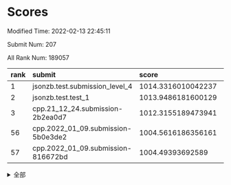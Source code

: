 # Scores

Modified Time: 2022-02-13 22:45:11

Submit Num: 207

All Rank Num: 189057

| rank |               submit               |       score        |       sigma        | pk_num |
| :--- | :--------------------------------- | :----------------- | :----------------- | :----- |
| 1    | jsonzb.test.submission_level_4     | 1014.3316010042237 | 0.8283351886871004 | 3653   |
| 2    | jsonzb.test.test_1                 | 1013.9486181600129 | 0.8405935217090986 | 3654   |
| 3    | cpp.21_12_24.submission-2b2ea0d7   | 1012.3155189473941 | 0.7860058455863841 | 3649   |
| 56   | cpp.2022_01_09.submission-5b0e3de2 | 1004.5616186356161 | 0.7168273430565383 | 3655   |
| 57   | cpp.2022_01_09.submission-816672bd | 1004.49393692589   | 0.712036307650536  | 3655   |


<details>
<summary>全部</summary>

| rank |                 submit                 |       score        |       sigma        | pk_num |
| :--- | :------------------------------------- | :----------------- | :----------------- | :----- |
| 1    | jsonzb.test.submission_level_4         | 1014.3316010042237 | 0.8283351886871004 | 3653   |
| 2    | jsonzb.test.test_1                     | 1013.9486181600129 | 0.8405935217090986 | 3654   |
| 3    | cpp.21_12_24.submission-2b2ea0d7       | 1012.3155189473941 | 0.7860058455863841 | 3649   |
| 4    | gobigger.level_3.submission_level_3_12 | 1011.6693861961683 | 0.7613036635497549 | 3655   |
| 5    | gobigger.level_3.submission_level_3_9  | 1011.4333355665427 | 0.7689438028198576 | 3653   |
| 6    | gobigger.level_3.submission_level_3_31 | 1011.3311307502494 | 0.7790260225761024 | 3651   |
| 7    | gobigger.level_3.submission_level_3_7  | 1011.1329324368904 | 0.7503652242000007 | 3653   |
| 8    | gobigger.level_3.submission_level_3_38 | 1011.1318761722663 | 0.7710758784914846 | 3650   |
| 9    | gobigger.level_3.submission_level_3_39 | 1010.9336380700179 | 0.7661235576307244 | 3649   |
| 10   | gobigger.level_3.submission_level_3_16 | 1010.8334757915931 | 0.7687659688431152 | 3655   |
| 11   | gobigger.level_3.submission_level_3_5  | 1010.7544783357886 | 0.7878750573130657 | 3651   |
| 12   | gobigger.level_3.submission_level_3_3  | 1010.7341906388102 | 0.7459934675061642 | 3652   |
| 13   | gobigger.level_3.submission_level_3_43 | 1010.7114757183459 | 0.7615909830834238 | 3654   |
| 14   | gobigger.level_3.submission_level_3_15 | 1010.626538214318  | 0.8246252843464648 | 3654   |
| 15   | gobigger.level_3.submission_level_3_40 | 1010.5640975405115 | 0.7648385936813085 | 3648   |
| 16   | gobigger.level_3.submission_level_3_13 | 1010.5156740730282 | 0.7784439934582484 | 3656   |
| 17   | gobigger.level_3.submission_level_3_19 | 1010.4437103056944 | 0.7708997369138662 | 3654   |
| 18   | gobigger.level_3.submission_level_3_4  | 1010.3936512909689 | 0.7409383008231347 | 3659   |
| 19   | gobigger.level_3.submission_level_3_2  | 1010.370731550822  | 0.7762534127895608 | 3646   |
| 20   | gobigger.level_3.submission_level_3_11 | 1010.2612681297754 | 0.7953599195155354 | 3656   |
| 21   | gobigger.level_3.submission_level_3_49 | 1010.2315226106608 | 0.7668162122966231 | 3653   |
| 22   | gobigger.level_3.submission_level_3_20 | 1010.1961430989996 | 0.7496383237083035 | 3654   |
| 23   | gobigger.level_3.submission_level_3_30 | 1010.1870531328588 | 0.7611677306122601 | 3651   |
| 24   | gobigger.level_3.submission_level_3_42 | 1010.1608272878719 | 0.7683722425620031 | 3653   |
| 25   | gobigger.level_3.submission_level_3_41 | 1010.1085326912757 | 0.7501336907067575 | 3653   |
| 26   | gobigger.level_3.submission_level_3_35 | 1009.9810197186529 | 0.761445947161272  | 3657   |
| 27   | gobigger.level_3.submission_level_3_47 | 1009.9566285065894 | 0.7527340472429556 | 3652   |
| 28   | gobigger.level_3.submission_level_3_23 | 1009.9349163531572 | 0.8001754835764592 | 3653   |
| 29   | gobigger.level_3.submission_level_3_29 | 1009.9241836879276 | 0.7612655946845488 | 3651   |
| 30   | gobigger.level_3.submission_level_3_26 | 1009.8550471393664 | 0.7784469416277883 | 3658   |
| 31   | gobigger.level_3.submission_level_3_6  | 1009.8484136368637 | 0.7416082792754358 | 3652   |
| 32   | gobigger.level_3.submission_level_3_36 | 1009.8136691515756 | 0.7595444231501198 | 3657   |
| 33   | gobigger.level_3.submission_level_3_14 | 1009.788134667112  | 0.7508132864877137 | 3654   |
| 34   | gobigger.level_3.submission_level_3_24 | 1009.7407870236816 | 0.7539157750297625 | 3652   |
| 35   | gobigger.level_3.submission_level_3_10 | 1009.7151191114075 | 0.7755968448331738 | 3657   |
| 36   | gobigger.level_3.submission_level_3_8  | 1009.7074035799534 | 0.7549804957326423 | 3655   |
| 37   | gobigger.level_3.submission_level_3_1  | 1009.6828746021786 | 0.7590000861228097 | 3656   |
| 38   | gobigger.level_3.submission_level_3_28 | 1009.6037546224027 | 0.7484447344271238 | 3656   |
| 39   | gobigger.level_3.submission_level_3_34 | 1009.4794100480896 | 0.7570452075376756 | 3653   |
| 40   | gobigger.level_3.submission_level_3_27 | 1009.3868829176141 | 0.7670412832390451 | 3655   |
| 41   | gobigger.level_3.submission_level_3_17 | 1009.2765979869998 | 0.7379949088723535 | 3651   |
| 42   | gobigger.level_3.submission_level_3_44 | 1009.25957774581   | 0.7416633660976186 | 3657   |
| 43   | gobigger.level_3.submission_level_3_45 | 1009.2377334328793 | 0.7672168578521177 | 3652   |
| 44   | gobigger.level_3.submission_level_3_33 | 1009.1523019619726 | 0.7421155719735693 | 3652   |
| 45   | gobigger.level_3.submission_level_3_37 | 1009.1333148888514 | 0.7506843057992958 | 3656   |
| 46   | gobigger.level_3.submission_level_3_0  | 1009.1233882620015 | 0.7581031600365271 | 3649   |
| 47   | gobigger.level_3.submission_level_3_25 | 1008.9971866814087 | 0.7455955890821652 | 3653   |
| 48   | gobigger.level_3.submission_level_3_48 | 1008.891191258942  | 0.7663876015496955 | 3651   |
| 49   | gobigger.level_3.submission_level_3_46 | 1008.8428963983156 | 0.7568038294274106 | 3656   |
| 50   | gobigger.level_3.submission_level_3_18 | 1008.6997094626248 | 0.7296138704341346 | 3657   |
| 51   | gobigger.level_3.submission_level_3_21 | 1008.4616225559378 | 0.7531005444504992 | 3656   |
| 52   | gobigger.level_3.submission_level_3_32 | 1008.4512918856791 | 0.7522206247092482 | 3654   |
| 53   | gobigger.level_3.submission_level_3_22 | 1008.0462933980241 | 0.7163978914476196 | 3652   |
| 54   | gobigger.level_1.submission_level_1_16 | 1004.6953189632006 | 0.7159740436817652 | 3656   |
| 55   | gobigger.level_1.submission_level_1_37 | 1004.605336950162  | 0.7223353137373768 | 3649   |
| 56   | cpp.2022_01_09.submission-5b0e3de2     | 1004.5616186356161 | 0.7168273430565383 | 3655   |
| 57   | cpp.2022_01_09.submission-816672bd     | 1004.49393692589   | 0.712036307650536  | 3655   |
| 58   | gobigger.level_1.submission_level_1_27 | 1004.1588037478865 | 0.7186630881543227 | 3653   |
| 59   | gobigger.level_1.submission_level_1_35 | 1004.1265609520102 | 0.7059829059714706 | 3652   |
| 60   | gobigger.level_1.submission_level_1_6  | 1004.0890601644825 | 0.7226853692187813 | 3652   |
| 61   | gobigger.level_1.submission_level_1_33 | 1004.0768820034777 | 0.7195235546991995 | 3651   |
| 62   | gobigger.level_1.submission_level_1_15 | 1004.0331569292774 | 0.7158170070099279 | 3651   |
| 63   | gobigger.level_1.submission_level_1_24 | 1004.0103567812781 | 0.7076581524497335 | 3657   |
| 64   | gobigger.level_1.submission_level_1_11 | 1003.9623205323119 | 0.7133795527064151 | 3652   |
| 65   | gobigger.level_1.submission_level_1_22 | 1003.9487214993669 | 0.7169516027302245 | 3655   |
| 66   | gobigger.level_1.submission_level_1_39 | 1003.938620305021  | 0.7205902951284152 | 3654   |
| 67   | gobigger.level_1.submission_level_1_47 | 1003.8781086907132 | 0.7308606319543011 | 3651   |
| 68   | gobigger.level_1.submission_level_1_29 | 1003.8210993656572 | 0.7090513571378165 | 3660   |
| 69   | gobigger.level_1.submission_level_1_45 | 1003.8066095853145 | 0.717175703833807  | 3656   |
| 70   | gobigger.level_1.submission_level_1_2  | 1003.7934563798694 | 0.7073418983317357 | 3651   |
| 71   | gobigger.level_1.submission_level_1_41 | 1003.7819587177173 | 0.722154102823376  | 3657   |
| 72   | gobigger.level_1.submission_level_1_18 | 1003.7812914468543 | 0.7233803056063343 | 3654   |
| 73   | gobigger.level_1.submission_level_1_1  | 1003.7299492558363 | 0.7133995715803756 | 3650   |
| 74   | gobigger.level_1.submission_level_1_20 | 1003.7020675639676 | 0.7038177219436208 | 3656   |
| 75   | gobigger.level_1.submission_level_1_13 | 1003.6551889953375 | 0.7209105752653124 | 3660   |
| 76   | gobigger.level_1.submission_level_1_17 | 1003.5786050526386 | 0.7177988008636058 | 3654   |
| 77   | gobigger.level_1.submission_level_1_32 | 1003.5344848560039 | 0.71821353987649   | 3651   |
| 78   | gobigger.level_1.submission_level_1_23 | 1003.4208548360771 | 0.7097292893556322 | 3653   |
| 79   | gobigger.level_1.submission_level_1_4  | 1003.4074733308281 | 0.7199544541934838 | 3656   |
| 80   | gobigger.level_1.submission_level_1_36 | 1003.4061430971989 | 0.7126390226034384 | 3657   |
| 81   | gobigger.level_1.submission_level_1_44 | 1003.3743738804275 | 0.7193252067605104 | 3653   |
| 82   | gobigger.level_1.submission_level_1_34 | 1003.3247065341383 | 0.7125369061563076 | 3655   |
| 83   | gobigger.level_1.submission_level_1_21 | 1003.2407330376924 | 0.7140502788879259 | 3647   |
| 84   | gobigger.level_1.submission_level_1_43 | 1003.234389197029  | 0.7092116618118489 | 3654   |
| 85   | gobigger.level_1.submission_level_1_9  | 1003.2163229367109 | 0.7182728359911889 | 3646   |
| 86   | gobigger.level_1.submission_level_1_7  | 1003.1103956183636 | 0.7265752867696454 | 3646   |
| 87   | gobigger.level_1.submission_level_1_0  | 1003.0929688638585 | 0.7133550135439406 | 3657   |
| 88   | gobigger.level_1.submission_level_1_30 | 1003.0025615045689 | 0.7099036536549563 | 3647   |
| 89   | gobigger.level_1.submission_level_1_48 | 1002.9674366393261 | 0.7050678907771424 | 3655   |
| 90   | gobigger.level_1.submission_level_1_49 | 1002.9491148855301 | 0.7200625969745489 | 3654   |
| 91   | gobigger.level_1.submission_level_1_3  | 1002.8821849799921 | 0.7228216654346709 | 3655   |
| 92   | gobigger.level_1.submission_level_1_10 | 1002.7432857428264 | 0.7196794756717847 | 3656   |
| 93   | gobigger.level_1.submission_level_1_5  | 1002.5544060579471 | 0.7125831093528012 | 3655   |
| 94   | gobigger.level_1.submission_level_1_46 | 1002.4409648509542 | 0.7040880578440043 | 3653   |
| 95   | gobigger.level_1.submission_level_1_26 | 1002.4064665370772 | 0.7144792542759877 | 3655   |
| 96   | gobigger.level_1.submission_level_1_28 | 1002.2650118656987 | 0.7132359431147564 | 3653   |
| 97   | gobigger.level_1.submission_level_1_8  | 1002.2404663884699 | 0.7077384985063435 | 3659   |
| 98   | gobigger.level_1.submission_level_1_14 | 1002.1991002312768 | 0.7083234861651174 | 3650   |
| 99   | gobigger.level_1.submission_level_1_31 | 1002.1339282490641 | 0.715185359115205  | 3651   |
| 100  | gobigger.level_1.submission_level_1_19 | 1002.0313873575581 | 0.7091324886167159 | 3657   |
| 101  | gobigger.level_1.submission_level_1_12 | 1002.0085563240401 | 0.7207521054235122 | 3656   |
| 102  | gobigger.level_1.submission_level_1_40 | 1001.9729371886101 | 0.7171337411199336 | 3649   |
| 103  | gobigger.level_1.submission_level_1_25 | 1001.9233412121789 | 0.7063764286282608 | 3648   |
| 104  | gobigger.level_1.submission_level_1_38 | 1001.6042943963545 | 0.7051977453882473 | 3657   |
| 105  | gobigger.level_1.submission_level_1_42 | 1001.396109418588  | 0.7204727364614092 | 3651   |
| 106  | gobigger.random.submission_random_25   | 997.5957969473559  | 0.722173674687912  | 3653   |
| 107  | gobigger.random.submission_random_36   | 997.2717740165882  | 0.7179146495041339 | 3657   |
| 108  | gobigger.random.submission_random_44   | 997.2298743673872  | 0.7127565333322574 | 3656   |
| 109  | gobigger.random.submission_random_39   | 996.9320328620805  | 0.6996676135618876 | 3656   |
| 110  | gobigger.random.submission_random_12   | 996.8784024287351  | 0.7004581008553262 | 3656   |
| 111  | gobigger.random.submission_random_38   | 996.7734411625611  | 0.7042259550519183 | 3655   |
| 112  | gobigger.random.submission_random_26   | 996.5576812765901  | 0.7122363799955491 | 3654   |
| 113  | gobigger.random.submission_random_13   | 996.5111525921824  | 0.7076957645857731 | 3652   |
| 114  | gobigger.random.submission_random_18   | 996.4810812314179  | 0.7134717284767205 | 3654   |
| 115  | gobigger.random.submission_random_10   | 996.4012094881685  | 0.7158224031748618 | 3650   |
| 116  | gobigger.random.submission_random_6    | 996.3757018252468  | 0.7140738423811782 | 3653   |
| 117  | gobigger.random.submission_random_34   | 996.3596083315855  | 0.7195064670942395 | 3658   |
| 118  | gobigger.random.submission_random_22   | 996.3343295324551  | 0.7188039575339787 | 3656   |
| 119  | gobigger.random.submission_random_33   | 996.291521550558   | 0.7030680371133337 | 3657   |
| 120  | gobigger.random.submission_random_30   | 996.2850318636067  | 0.7148035582288168 | 3651   |
| 121  | gobigger.random.submission_random_24   | 996.229792134465   | 0.7187903042439254 | 3651   |
| 122  | gobigger.random.submission_random_15   | 996.1902988790039  | 0.7085212651067426 | 3657   |
| 123  | gobigger.random.submission_random_31   | 996.1428634885187  | 0.7085037520602097 | 3654   |
| 124  | gobigger.random.submission_random_7    | 996.0820853325363  | 0.7132897730595797 | 3654   |
| 125  | gobigger.random.submission_random_4    | 996.0783984003568  | 0.7121271675970839 | 3659   |
| 126  | gobigger.random.submission_random_5    | 996.0682538743703  | 0.7322230569511194 | 3652   |
| 127  | gobigger.random.submission_random_47   | 996.0541724498646  | 0.709356878889891  | 3650   |
| 128  | gobigger.random.submission_random_29   | 996.0322341298053  | 0.7144328939576485 | 3656   |
| 129  | gobigger.random.submission_random_2    | 996.0106745849183  | 0.7112325784431024 | 3646   |
| 130  | gobigger.random.submission_random_21   | 995.9764743300698  | 0.7115546362920282 | 3652   |
| 131  | gobigger.random.submission_random_32   | 995.9731173944319  | 0.701790365306724  | 3650   |
| 132  | gobigger.random.submission_random_8    | 995.9723255299436  | 0.7054599290317574 | 3654   |
| 133  | gobigger.random.submission_random_23   | 995.9139616065299  | 0.7165104933572558 | 3651   |
| 134  | gobigger.random.submission_random_28   | 995.87558591595    | 0.7079764504114233 | 3657   |
| 135  | gobigger.random.submission_random_41   | 995.8366931754462  | 0.7202206483168624 | 3657   |
| 136  | gobigger.random.submission_random_19   | 995.7879414855288  | 0.7046950400863466 | 3648   |
| 137  | gobigger.random.submission_random_40   | 995.7515966212267  | 0.714557147896448  | 3652   |
| 138  | gobigger.random.submission_random_45   | 995.7515567047682  | 0.718268601548156  | 3646   |
| 139  | gobigger.random.submission_random_1    | 995.7122085610276  | 0.72821624776222   | 3655   |
| 140  | gobigger.random.submission_random_48   | 995.6671369852041  | 0.7038261968376338 | 3653   |
| 141  | gobigger.random.submission_random_37   | 995.6441304188461  | 0.7300536664949115 | 3649   |
| 142  | gobigger.random.submission_random_0    | 995.5615095460001  | 0.7178306434758608 | 3652   |
| 143  | gobigger.random.submission_random_20   | 995.5338132132636  | 0.7234962274418528 | 3648   |
| 144  | gobigger.random.submission_random_27   | 995.444672678589   | 0.7260981141288646 | 3654   |
| 145  | gobigger.random.submission_random_11   | 995.398776842102   | 0.7002360389635987 | 3656   |
| 146  | gobigger.random.submission_random_49   | 995.3803839162166  | 0.7137985011715582 | 3657   |
| 147  | gobigger.random.submission_random_46   | 995.3560012738869  | 0.7083875947848547 | 3652   |
| 148  | gobigger.random.submission_random_17   | 995.1801247577217  | 0.7256367157211105 | 3653   |
| 149  | gobigger.random.submission_random_16   | 995.1244789425217  | 0.7155624454232041 | 3651   |
| 150  | gobigger.random.submission_random_35   | 995.0690538656752  | 0.7212860845045633 | 3658   |
| 151  | gobigger.random.submission_random_42   | 994.7801085771215  | 0.7149776017025752 | 3657   |
| 152  | gobigger.random.submission_random_14   | 994.7285461827112  | 0.6972482468405476 | 3656   |
| 153  | gobigger.random.submission_random_43   | 994.7246855205904  | 0.7131457813541755 | 3652   |
| 154  | gobigger.random.submission_random_3    | 994.6701333182903  | 0.7290637516599688 | 3651   |
| 155  | gobigger.level_2.submission_level_2_24 | 994.1434660968065  | 0.7269085095958867 | 3652   |
| 156  | gobigger.level_2.submission_level_2_8  | 993.9312035652871  | 0.7370979308663853 | 3652   |
| 157  | gobigger.random.submission_random_9    | 993.876724367072   | 0.7110716871803471 | 3650   |
| 158  | gobigger.level_2.submission_level_2_9  | 993.6378591787842  | 0.7327855432335182 | 3652   |
| 159  | gobigger.level_2.submission_level_2_49 | 993.4545266042318  | 0.722802968188653  | 3653   |
| 160  | gobigger.level_2.submission_level_2_36 | 993.4337507248758  | 0.7420192839423899 | 3655   |
| 161  | gobigger.level_2.submission_level_2_46 | 993.1376952425915  | 0.7355561908388677 | 3654   |
| 162  | gobigger.level_2.submission_level_2_16 | 993.1131452118659  | 0.7407818650605176 | 3648   |
| 163  | gobigger.level_2.submission_level_2_1  | 993.0593415815773  | 0.7473978314016083 | 3650   |
| 164  | gobigger.level_2.submission_level_2_4  | 993.0277609810604  | 0.7544254991653137 | 3657   |
| 165  | gobigger.level_2.submission_level_2_17 | 993.0071229772695  | 0.7347670595486298 | 3652   |
| 166  | gobigger.level_2.submission_level_2_45 | 992.8845982588927  | 0.7444917190271366 | 3649   |
| 167  | gobigger.level_2.submission_level_2_35 | 992.81339197242    | 0.7310313598397998 | 3652   |
| 168  | gobigger.level_2.submission_level_2_13 | 992.8043689649691  | 0.7399652908056039 | 3649   |
| 169  | gobigger.level_2.submission_level_2_14 | 992.7749080342336  | 0.7440067643061025 | 3653   |
| 170  | gobigger.level_2.submission_level_2_15 | 992.7672985269669  | 0.7640136361128139 | 3652   |
| 171  | gobigger.level_2.submission_level_2_42 | 992.7467159828713  | 0.7457775283599596 | 3655   |
| 172  | gobigger.level_2.submission_level_2_23 | 992.6953347808577  | 0.741025146901971  | 3653   |
| 173  | gobigger.level_2.submission_level_2_10 | 992.6581871120583  | 0.7410089368569216 | 3653   |
| 174  | gobigger.level_2.submission_level_2_38 | 992.6503269298044  | 0.7441105552520009 | 3654   |
| 175  | gobigger.level_2.submission_level_2_25 | 992.5632691143979  | 0.7441141427915766 | 3652   |
| 176  | gobigger.level_2.submission_level_2_39 | 992.3642711026064  | 0.7472061205980397 | 3653   |
| 177  | gobigger.level_2.submission_level_2_31 | 992.1895416409053  | 0.7531936498037195 | 3652   |
| 178  | gobigger.level_2.submission_level_2_40 | 992.1610946738168  | 0.7389315245717596 | 3652   |
| 179  | gobigger.level_2.submission_level_2_29 | 992.065038176782   | 0.7386806989112769 | 3654   |
| 180  | gobigger.level_2.submission_level_2_26 | 991.9668641309122  | 0.740189331833991  | 3653   |
| 181  | gobigger.level_2.submission_level_2_5  | 991.9266715659842  | 0.7660988939525447 | 3653   |
| 182  | gobigger.level_2.submission_level_2_22 | 991.8970493444896  | 0.7584947753289613 | 3656   |
| 183  | gobigger.level_2.submission_level_2_3  | 991.8429662573723  | 0.7401258228254978 | 3650   |
| 184  | gobigger.level_2.submission_level_2_12 | 991.8112045502355  | 0.7510667184303439 | 3654   |
| 185  | gobigger.level_2.submission_level_2_0  | 991.7847341762589  | 0.7486897841263629 | 3659   |
| 186  | gobigger.level_2.submission_level_2_48 | 991.7512477380333  | 0.7612535065883205 | 3652   |
| 187  | gobigger.level_2.submission_level_2_37 | 991.7338617040481  | 0.7497557903301969 | 3658   |
| 188  | gobigger.level_2.submission_level_2_20 | 991.7213719068357  | 0.7496437305839534 | 3659   |
| 189  | gobigger.level_2.submission_level_2_2  | 991.6524798975054  | 0.7466342063676384 | 3651   |
| 190  | gobigger.level_2.submission_level_2_30 | 991.638949596357   | 0.7584663783584984 | 3654   |
| 191  | gobigger.level_2.submission_level_2_11 | 991.555864812014   | 0.7733806628849861 | 3653   |
| 192  | gobigger.level_2.submission_level_2_44 | 991.5441316528459  | 0.7299722942313309 | 3646   |
| 193  | gobigger.level_2.submission_level_2_27 | 991.5215841982271  | 0.7588343639474677 | 3652   |
| 194  | gobigger.level_2.submission_level_2_28 | 991.5179231371294  | 0.7596462689806027 | 3657   |
| 195  | gobigger.level_2.submission_level_2_6  | 991.4062884114865  | 0.7507372615210656 | 3652   |
| 196  | gobigger.level_2.submission_level_2_43 | 991.3023964588652  | 0.7450381339288084 | 3649   |
| 197  | gobigger.level_2.submission_level_2_41 | 991.2681480919556  | 0.7665503050973378 | 3652   |
| 198  | gobigger.level_2.submission_level_2_7  | 991.2624606461959  | 0.7659135405221745 | 3655   |
| 199  | gobigger.level_2.submission_level_2_47 | 991.1071060468569  | 0.7858979446886126 | 3656   |
| 200  | gobigger.level_2.submission_level_2_19 | 991.0567731345045  | 0.7463765580736709 | 3653   |
| 201  | gobigger.level_2.submission_level_2_21 | 990.9592242291769  | 0.7663126651490096 | 3649   |
| 202  | gobigger.level_2.submission_level_2_18 | 990.894643041633   | 0.7478311155689521 | 3652   |
| 203  | gobigger.level_2.submission_level_2_33 | 990.8727245033074  | 0.7591275750880334 | 3658   |
| 204  | gobigger.level_2.submission_level_2_32 | 990.6940643706477  | 0.7605439046674467 | 3656   |
| 205  | gobigger.level_2.submission_level_2_34 | 990.5611107515673  | 0.7467345163573295 | 3656   |
| 206  | gobigger.none.submission_none_1        | 978.4275519350613  | 1.1880462073569622 | 3649   |
| 207  | gobigger.none.submission_none_0        | 975.8349236845531  | 1.4921565802344727 | 3654   |

</details>